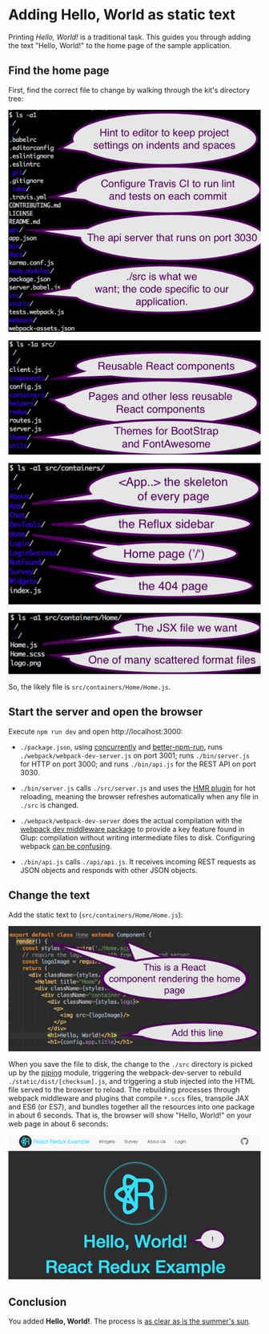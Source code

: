 # Adding Hello, World as static text

Printing *Hello, World!* is a traditional task.  This guides you through adding the text "Hello, World!" to the
home page of the sample application.

## Find the home page

First, find the correct file to change by walking through the kit's directory tree:

![Finding The Home Page 1](find_home1.png)


![Finding The Home Page 2](find_home2.png)

![Finding The Home Page 3](find_home3.png)

![Finding The Home Page 4](find_home4.png)

So, the likely file is `src/containers/Home/Home.js`.

## Start the server and open the browser

Execute `npm run dev` and open http://localhost:3000:

*  `./package.json`, using [concurrently](https://www.npmjs.com/package/concurrently)
and [better-npm-run](https://www.npmjs.com/package/better-npm-run), runs 
 `./webpack/webpack-dev-server.js` on port 3001; runs `./bin/server.js` for HTTP on port 3000; 
 and runs `./bin/api.js` for the REST API on port 3030.
  
* `./bin/server.js` calls `./src/server.js` and uses the [HMR plugin](http://andrewhfarmer.com/webpack-hmr-tutorial/)
for hot reloading, meaning the browser refreshes automatically when any file in `./src` is changed.

* `./webpack/webpack-dev-server` does the actual compilation with the 
[webpack dev middleware package](https://github.com/webpack/webpack-dev-middleware) to provide a key feature found
in Glup:  compilation without writing intermediate files to disk.  Configuring webpack
[can be confusing](https://medium.com/@dtothefp/why-can-t-anyone-write-a-simple-webpack-tutorial-d0b075db35ed#.cle1vv5ql).

* `./bin/api.js` calls `./api/api.js`.  It receives incoming REST requests as JSON objects and responds with
other JSON objects.   

## Change the text

Add the static text to (`src/containers/Home/Home.js`):

![Add Hello Header to Home](add_home.png)


When you save the file to disk, the change to the `./src` directory is picked up by the 
[piping](https://www.npmjs.com/package/piping) module, triggering the webpack-dev-server to rebuild 
`./static/dist/[checksum].js`, and triggering a stub injected into the HTML file served to the browser to 
reload.   The rebuilding processes through webpack middleware and plugins that compile `*.sccs` files, 
transpile JAX and ES6 (or ES7), and bundles together all the resources into one package in about 6 seconds.
That is, the browser will show "Hello, World!" on your web page in about 6 seconds:

![Hello World rendered on home page](hello_rendered.png)

## Conclusion

You added **Hello, World!**.   The process is [as clear as is the summer's sun](https://www.youtube.com/watch?v=EhGiSfv5FJk&t=3m23s).

